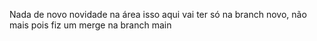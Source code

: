 Nada de novo
novidade na área
isso aqui vai ter só na branch novo, não mais pois fiz um merge na branch main
